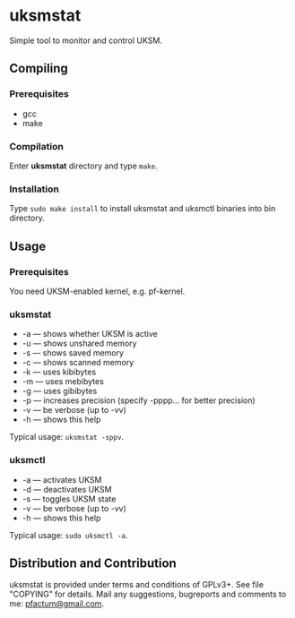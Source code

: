 uksmstat
========

Simple tool to monitor and control UKSM.

Compiling
---------

### Prerequisites

* gcc
* make

### Compilation

Enter **uksmstat** directory and type `make`.

### Installation

Type `sudo make install` to install uksmstat and uksmctl binaries into bin directory.

Usage
-----

### Prerequisites

You need UKSM-enabled kernel, e.g. pf-kernel.

### uksmstat

* -a — shows whether UKSM is active
* -u — shows unshared memory
* -s — shows saved memory
* -c — shows scanned memory
* -k — uses kibibytes
* -m — uses mebibytes
* -g — uses gibibytes
* -p — increases precision (specify -pppp… for better precision)
* -v — be verbose (up to -vv)
* -h — shows this help		

Typical usage: `uksmstat -sppv`.

### uksmctl

* -a — activates UKSM
* -d — deactivates UKSM
* -s — toggles UKSM state
* -v — be verbose (up to -vv)
* -h — shows this help	

Typical usage: `sudo uksmctl -a`.

Distribution and Contribution
-----------------------------

uksmstat is provided under terms and conditions of GPLv3+. See file "COPYING" for details. Mail any suggestions, bugreports and comments to me: pfactum@gmail.com.

